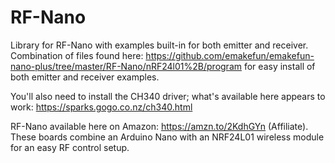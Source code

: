 # RF-Nano
Library for RF-Nano with examples built-in for both emitter and receiver. Combination of files found here: https://github.com/emakefun/emakefun-nano-plus/tree/master/RF-Nano/nRF24l01%2B/program for easy install of both emitter and receiver examples.

You'll also need to install the CH340 driver; what's available here appears to work: https://sparks.gogo.co.nz/ch340.html

RF-Nano available here on Amazon: https://amzn.to/2KdhGYn (Affiliate). These boards combine an Arduino Nano with an NRF24L01 wireless module for an easy RF control setup.
